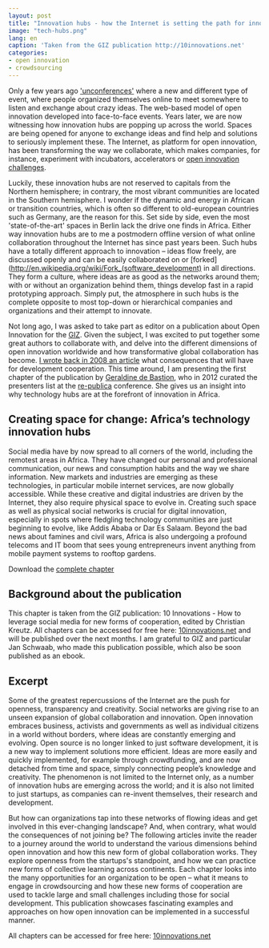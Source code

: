 ```yaml
---
layout: post
title: "Innovation hubs - how the Internet is setting the path for innovation"
image: "tech-hubs.png"
lang: en
caption: 'Taken from the GIZ publication http://10innovations.net'
categories:
- open innovation
- crowdsourcing
---
```


Only a few years ago ['unconferences'](http://en.wikipedia.org/wiki/Unconference) where a new and different type of event, where people organized themselves online to meet somewhere to listen and exchange about crazy ideas. The web-based model of open innovation developed into face-to-face events. Years later, we are now witnessing how innovation hubs are popping up across the world. Spaces are being opened for anyone to exchange ideas and find help and solutions to seriously implement these. The Internet, as platform for open innovation, has been transforming the way we collaborate, which makes companies, for instance, experiment with incubators, accelerators or [open innovation challenges](https://www.wethinq.com/en/blog/2014/03/18/How-to-Run-Open-Innovation-Challenge.html).

Luckily, these innovation hubs are not reserved to capitals from the Northern hemisphere; in contrary, the most vibrant communities are located in the Southern hemisphere. I wonder if the dynamic and energy in African or transition countries, which is often so different to old-european countries such as Germany, are the reason for this. Set side by side, even the most 'state-of-the-art' spaces in Berlin lack the drive one finds in Africa. Either way innovation hubs are to me a postmodern offline version of what online collaboration throughout the Internet has since past years been. Such hubs have a totally different approach to innovation – ideas flow freely, are discussed openly and can be easily collaborated on or [forked](http://en.wikipedia.org/wiki/Fork_(software_development) in all directions. They form a culture, where ideas are as good as the networks around them; with or without an organization behind them, things develop fast in a rapid prototyping approach. Simply put, the atmosphere in such hubs is the complete opposite to most top-down or hierarchical companies and organizations and their attempt to innovate.

Not long ago, I was asked to take part as editor on a publication about Open Innovation for the [GIZ](https://www.giz.de/). Given the subject, I was excited to put together some great authors to collaborate with, and delve into the different dimensions of open innovation worldwide and how transformative global collaboration has become. [I wrote back in 2008 an article](http://www.crisscrossed.net/2008/02/01/a-network-of-ideas-development-20/) what consequences that will have for development cooperation. This time around, I am presenting the first chapter of the publication by [Geraldine de Bastion](https://twitter.com/geralbine), who in 2012 curated the presenters list at the [re-publica](http://re-publica.de/) conference. She gives us an insight into why technology hubs are at the forefront of innovation in Africa.


## Creating space for change: Africa’s technology innovation hubs

Social media have by now spread to all corners of the world, including the remotest areas in Africa. They have changed our personal and professional communication, our news and consumption habits and the way we share information. New markets and industries are emerging as these technologies, in particular mobile internet services, are now globally accessible. While these creative and digital industries are driven by the Internet, they also require physical space to evolve in. Creating such space as well as physical social networks is crucial for digital innovation, especially in spots where fledgling technology communities are just beginning to evolve, like Addis Ababa or Dar Es Salaam. Beyond the bad news about famines and civil wars, Africa is also undergoing a profound telecoms and IT boom that sees young entrepreneurs invent anything from mobile payment systems to rooftop gardens.

Download the [complete chapter](http://10innovations.alumniportal.com/fileadmin/10innovations/dokumente/GIZ_10innovations_Technology-Hubs_Brochure.pdf)

## Background about the publication
This chapter is taken from the GIZ publication: 10 Innovations - How to leverage social media for new forms of cooperation, edited by Christian Kreutz. All chapters can be accessed for free here: [10innovations.net](http://10innovations.net) and will be published over the next months. I am grateful to GIZ and particular Jan Schwaab, who made this publication possible, which also be soon published as an ebook.

## Excerpt
Some of the greatest repercussions of the Internet are the push for openness, transparency and creativity. Social networks are giving rise to an unseen expansion of global collaboration and innovation. Open innovation embraces business, activists and governments as well as individual citizens in a world without borders, where ideas are constantly emerging and evolving. Open source is no longer linked to just software development, it is a new way to implement solutions more efficient. Ideas are more easily and quickly implemented, for example through crowdfunding, and are now detached from time and space, simply connecting people’s knowledge and creativity. The phenomenon is not limited to the Internet only, as a number of innovation hubs are emerging across the world; and it is also not limited to just startups, as companies can re-invent themselves, their research and development.

But how can organizations tap into these networks of flowing ideas and get involved in this ever-changing landscape? And, when contrary, what would the consequences of not joining be? The following articles invite the reader to a journey around the world to understand the various dimensions behind open innovation and how this new form of global collaboration works. They explore openness from the startups's standpoint, and how we can practice new forms of collective learning across continents. Each chapter looks into the many opportunities for an organization to be open – what it means to engage in crowdsourcing and how these new forms of cooperation are used to tackle large and small challenges including those for social development. This publication showcases fascinating examples and approaches on how open innovation can be implemented in a successful manner.

All chapters can be accessed for free here: [10innovations.net](http://10innovations.net)